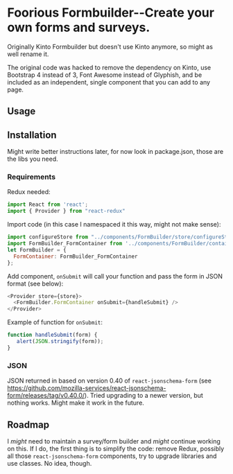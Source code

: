 # Foorious Formbuilder--Create your own forms and surveys.

Originally Kinto Formbuilder but doesn't use Kinto anymore, so might as well rename it.

The original code was hacked to remove the dependency on Kinto, use Bootstrap 4 instead of 3, Font Awesome instead of Glyphish, and be included as an independent, single component that you can add to any page.

## Usage

## Installation

Might write better instructions later, for now look in package.json, those are the libs you need.

### Requirements

Redux needed:

```js
import React from 'react';
import { Provider } from "react-redux"
```

Import code (in this case I namespaced it this way, might not make sense):

```js
import configureStore from "../components/FormBuilder/store/configureStore";
import FormBuilder_FormContainer from '../components/FormBuilder/containers/builder/FormContainer';
let FormBuilder = {
  FormContainer: FormBuilder_FormContainer
};
```

Add component, `onSubmit` will call your function and pass the form in JSON format (see below):

```js
<Provider store={store}>
  <FormBuilder.FormContainer onSubmit={handleSubmit} />
</Provider>
```

Example of function for `onSubmit`:

```js
function handleSubmit(form) {
   alert(JSON.stringify(form));
}
```

### JSON

JSON returned in based on version 0.40 of `react-jsonschema-form` (see https://github.com/mozilla-services/react-jsonschema-form/releases/tag/v0.40.0/). Tried upgrading to a newer version, but nothing works. Might make it work in the future.

## Roadmap

I *might* need to maintain a survey/form builder and *might* continue working on this. If I do, the first thing is to simplify the code: remove Redux, possibly all those `react-jsonschema-form` components, try to upgrade libraries and use classes. No idea, though.


